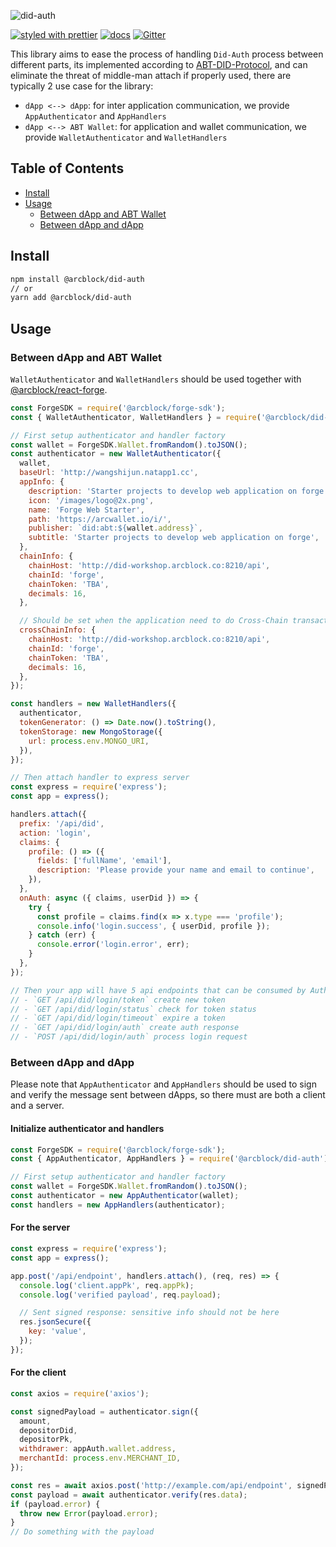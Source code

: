 ![did-auth](https://www.arcblock.io/.netlify/functions/badge/?text=did-auth)

[![styled with prettier](https://img.shields.io/badge/styled_with-prettier-ff69b4.svg)](https://github.com/prettier/prettier)
[![docs](https://img.shields.io/badge/powered%20by-arcblock-green.svg)](https://docs.arcblock.io)
[![Gitter](https://badges.gitter.im/ArcBlock/community.svg)](https://gitter.im/ArcBlock/community?utm_source=badge&utm_medium=badge&utm_campaign=pr-badge)

This library aims to ease the process of handling `Did-Auth` process between different parts, its implemented according to [ABT-DID-Protocol](https://github.com/ArcBlock/abt-did-spec), and can eliminate the threat of middle-man attach if properly used, there are typically 2 use case for the library:

* `dApp <--> dApp`: for inter application communication, we provide `AppAuthenticator` and `AppHandlers`
* `dApp <--> ABT Wallet`: for application and wallet communication, we provide `WalletAuthenticator` and `WalletHandlers`


## Table of Contents

* [Install](#install)
* [Usage](#usage)
  * [Between dApp and ABT Wallet](#between-dapp-and-abt-wallet)
  * [Between dApp and dApp](#between-dapp-and-dapp)


## Install

```sh
npm install @arcblock/did-auth
// or
yarn add @arcblock/did-auth
```


## Usage

### Between dApp and ABT Wallet

`WalletAuthenticator` and `WalletHandlers` should be used together with [@arcblock/react-forge](https://www.npmjs.com/package/@arcblock/react-forge).

```js
const ForgeSDK = require('@arcblock/forge-sdk');
const { WalletAuthenticator, WalletHandlers } = require('@arcblock/did-auth');

// First setup authenticator and handler factory
const wallet = ForgeSDK.Wallet.fromRandom().toJSON();
const authenticator = new WalletAuthenticator({
  wallet,
  baseUrl: 'http://wangshijun.natapp1.cc',
  appInfo: {
    description: 'Starter projects to develop web application on forge',
    icon: '/images/logo@2x.png',
    name: 'Forge Web Starter',
    path: 'https://arcwallet.io/i/',
    publisher: `did:abt:${wallet.address}`,
    subtitle: 'Starter projects to develop web application on forge',
  },
  chainInfo: {
    chainHost: 'http://did-workshop.arcblock.co:8210/api',
    chainId: 'forge',
    chainToken: 'TBA',
    decimals: 16,
  },

  // Should be set when the application need to do Cross-Chain transactions
  crossChainInfo: {
    chainHost: 'http://did-workshop.arcblock.co:8210/api',
    chainId: 'forge',
    chainToken: 'TBA',
    decimals: 16,
  },
});

const handlers = new WalletHandlers({
  authenticator,
  tokenGenerator: () => Date.now().toString(),
  tokenStorage: new MongoStorage({
    url: process.env.MONGO_URI,
  }),
});

// Then attach handler to express server
const express = require('express');
const app = express();

handlers.attach({
  prefix: '/api/did',
  action: 'login',
  claims: {
    profile: () => ({
      fields: ['fullName', 'email'],
      description: 'Please provide your name and email to continue',
    }),
  },
  onAuth: async ({ claims, userDid }) => {
    try {
      const profile = claims.find(x => x.type === 'profile');
      console.info('login.success', { userDid, profile });
    } catch (err) {
      console.error('login.error', err);
    }
  },
});

// Then your app will have 5 api endpoints that can be consumed by AuthComponent
// - `GET /api/did/login/token` create new token
// - `GET /api/did/login/status` check for token status
// - `GET /api/did/login/timeout` expire a token
// - `GET /api/did/login/auth` create auth response
// - `POST /api/did/login/auth` process login request
```

### Between dApp and dApp

Please note that `AppAuthenticator` and `AppHandlers` should be used to sign and verify the message sent between dApps, so there must are both a client and a server.

#### Initialize authenticator and handlers

```js
const ForgeSDK = require('@arcblock/forge-sdk');
const { AppAuthenticator, AppHandlers } = require('@arcblock/did-auth');

// First setup authenticator and handler factory
const wallet = ForgeSDK.Wallet.fromRandom().toJSON();
const authenticator = new AppAuthenticator(wallet);
const handlers = new AppHandlers(authenticator);
```

#### For the server

```js
const express = require('express');
const app = express();

app.post('/api/endpoint', handlers.attach(), (req, res) => {
  console.log('client.appPk', req.appPk);
  console.log('verified payload', req.payload);

  // Sent signed response: sensitive info should not be here
  res.jsonSecure({
    key: 'value',
  });
});
```

#### For the client

```js
const axios = require('axios');

const signedPayload = authenticator.sign({
  amount,
  depositorDid,
  depositorPk,
  withdrawer: appAuth.wallet.address,
  merchantId: process.env.MERCHANT_ID,
});

const res = await axios.post('http://example.com/api/endpoint', signedPayload);
const payload = await authenticator.verify(res.data);
if (payload.error) {
  throw new Error(payload.error);
}
// Do something with the payload
```
